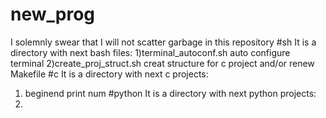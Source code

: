 # new\_prog
I solemnly swear that I will not scatter garbage in this repository
#sh
It is a directory with next bash files:
1)terminal\_autoconf.sh
	auto configure terminal
2)create\_proj\_struct.sh
	creat structure for c project and/or renew Makefile
#c
It is a directory with next c projects:
1) beginend
	print num
#python
It is a directory with next python projects:
1)
